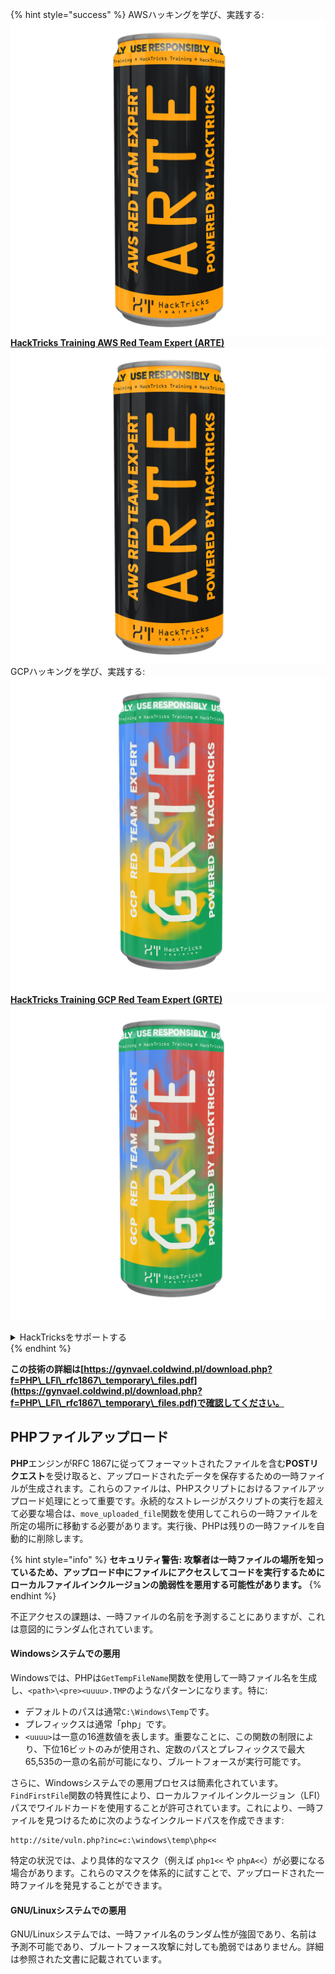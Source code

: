 {% hint style="success" %}
AWSハッキングを学び、実践する:<img src="/.gitbook/assets/arte.png" alt="" data-size="line">[**HackTricks Training AWS Red Team Expert (ARTE)**](https://training.hacktricks.xyz/courses/arte)<img src="/.gitbook/assets/arte.png" alt="" data-size="line">\
GCPハッキングを学び、実践する: <img src="/.gitbook/assets/grte.png" alt="" data-size="line">[**HackTricks Training GCP Red Team Expert (GRTE)**<img src="/.gitbook/assets/grte.png" alt="" data-size="line">](https://training.hacktricks.xyz/courses/grte)

<details>

<summary>HackTricksをサポートする</summary>

* [**サブスクリプションプラン**](https://github.com/sponsors/carlospolop)を確認してください！
* **💬 [**Discordグループ**](https://discord.gg/hRep4RUj7f)または[**Telegramグループ**](https://t.me/peass)に参加するか、**Twitter** 🐦 [**@hacktricks\_live**](https://twitter.com/hacktricks\_live)**をフォローしてください。**
* **ハッキングのトリックを共有するには、[**HackTricks**](https://github.com/carlospolop/hacktricks)および[**HackTricks Cloud**](https://github.com/carlospolop/hacktricks-cloud)のGitHubリポジトリにPRを提出してください。**

</details>
{% endhint %}



**この技術の詳細は[https://gynvael.coldwind.pl/download.php?f=PHP\_LFI\_rfc1867\_temporary\_files.pdf](https://gynvael.coldwind.pl/download.php?f=PHP\_LFI\_rfc1867\_temporary\_files.pdf)で確認してください。**

## **PHPファイルアップロード**

**PHP**エンジンがRFC 1867に従ってフォーマットされたファイルを含む**POSTリクエスト**を受け取ると、アップロードされたデータを保存するための一時ファイルが生成されます。これらのファイルは、PHPスクリプトにおけるファイルアップロード処理にとって重要です。永続的なストレージがスクリプトの実行を超えて必要な場合は、`move_uploaded_file`関数を使用してこれらの一時ファイルを所定の場所に移動する必要があります。実行後、PHPは残りの一時ファイルを自動的に削除します。

{% hint style="info" %}
**セキュリティ警告: 攻撃者は一時ファイルの場所を知っているため、アップロード中にファイルにアクセスしてコードを実行するためにローカルファイルインクルージョンの脆弱性を悪用する可能性があります。**
{% endhint %}

不正アクセスの課題は、一時ファイルの名前を予測することにありますが、これは意図的にランダム化されています。

#### Windowsシステムでの悪用

Windowsでは、PHPは`GetTempFileName`関数を使用して一時ファイル名を生成し、`<path>\<pre><uuuu>.TMP`のようなパターンになります。特に:

- デフォルトのパスは通常`C:\Windows\Temp`です。
- プレフィックスは通常「php」です。
- `<uuuu>`は一意の16進数値を表します。重要なことに、この関数の制限により、下位16ビットのみが使用され、定数のパスとプレフィックスで最大65,535の一意の名前が可能になり、ブルートフォースが実行可能です。

さらに、Windowsシステムでの悪用プロセスは簡素化されています。`FindFirstFile`関数の特異性により、ローカルファイルインクルージョン（LFI）パスでワイルドカードを使用することが許可されています。これにより、一時ファイルを見つけるために次のようなインクルードパスを作成できます:
```
http://site/vuln.php?inc=c:\windows\temp\php<<
```
特定の状況では、より具体的なマスク（例えば `php1<<` や `phpA<<`）が必要になる場合があります。これらのマスクを体系的に試すことで、アップロードされた一時ファイルを発見することができます。

#### GNU/Linuxシステムでの悪用

GNU/Linuxシステムでは、一時ファイル名のランダム性が強固であり、名前は予測不可能であり、ブルートフォース攻撃に対しても脆弱ではありません。詳細は参照された文書に記載されています。
